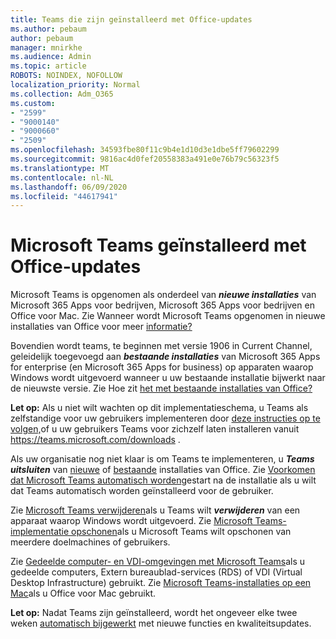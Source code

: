 ```yaml
---
title: Teams die zijn geïnstalleerd met Office-updates
ms.author: pebaum
author: pebaum
manager: mnirkhe
ms.audience: Admin
ms.topic: article
ROBOTS: NOINDEX, NOFOLLOW
localization_priority: Normal
ms.collection: Adm_O365
ms.custom:
- "2599"
- "9000140"
- "9000660"
- "2509"
ms.openlocfilehash: 34593fbe80f11c9b4e1d10d3e1dbe5ff79602299
ms.sourcegitcommit: 9816ac4d0fef20558383a491e0e76b79c56323f5
ms.translationtype: MT
ms.contentlocale: nl-NL
ms.lasthandoff: 06/09/2020
ms.locfileid: "44617941"
---
```

# <a name="microsoft-teams-installed-with-office-updates"></a>Microsoft Teams geïnstalleerd met Office-updates

Microsoft Teams is opgenomen als onderdeel van ***nieuwe installaties*** van Microsoft 365 Apps voor bedrijven, Microsoft 365 Apps voor bedrijven en Office voor Mac. Zie Wanneer wordt Microsoft Teams opgenomen in nieuwe installaties van Office voor meer [informatie?](https://docs.microsoft.com/deployoffice/teams-install#when-will-microsoft-teams-start-being-included-with-new-installations-of-microsoft-365-apps)

Bovendien wordt teams, te beginnen met versie 1906 in Current Channel, geleidelijk toegevoegd aan ***bestaande installaties*** van Microsoft 365 Apps for enterprise (en Microsoft 365 Apps for business) op apparaten waarop Windows wordt uitgevoerd wanneer u uw bestaande installatie bijwerkt naar de nieuwste versie. Zie Hoe zit [het met bestaande installaties van Office?](https://docs.microsoft.com/deployoffice/teams-install#what-about-existing-installations-of-microsoft-365-apps)

**Let op:** Als u niet wilt wachten op dit implementatieschema, u Teams als zelfstandige voor uw gebruikers implementeren door [deze instructies op te volgen,](https://docs.microsoft.com/MicrosoftTeams/msi-deployment)of u uw gebruikers Teams voor zichzelf laten installeren vanuit https://teams.microsoft.com/downloads .

Als uw organisatie nog niet klaar is om Teams te implementeren, u ***Teams uitsluiten*** van [nieuwe](https://docs.microsoft.com/deployoffice/teams-install#how-to-exclude-microsoft-teams-from-new-installations-of-microsoft-365-apps) of [bestaande](https://docs.microsoft.com/deployoffice/teams-install#use-group-policy-to-control-the-installation-of-microsoft-teams) installaties van Office. Zie [Voorkomen dat Microsoft Teams automatisch worden](https://docs.microsoft.com/deployoffice/teams-install#use-group-policy-to-prevent-microsoft-teams-from-starting-automatically-after-installation)gestart na de installatie als u wilt dat Teams automatisch worden geïnstalleerd voor de gebruiker.

Zie [Microsoft Teams verwijderen](https://support.office.com/article/uninstall-microsoft-teams-3b159754-3c26-4952-abe7-57d27f5f4c81)als u Teams wilt ***verwijderen*** van een apparaat waarop Windows wordt uitgevoerd. Zie [Microsoft Teams-implementatie opschonen](https://docs.microsoft.com/microsoftteams/scripts/powershell-script-teams-deployment-clean-up)als u Microsoft Teams wilt opschonen van meerdere doelmachines of gebruikers.

Zie [Gedeelde computer- en VDI-omgevingen met Microsoft Teams](https://docs.microsoft.com/deployoffice/teams-install#shared-computer-and-vdi-environments-with-microsoft-teams)als u gedeelde computers, Extern bureaublad-services (RDS) of VDI (Virtual Desktop Infrastructure) gebruikt. Zie [Microsoft Teams-installaties op een Mac](https://docs.microsoft.com/deployoffice/teams-install#microsoft-teams-installations-on-a-mac)als u Office voor Mac gebruikt.

**Let op:** Nadat Teams zijn geïnstalleerd, wordt het ongeveer elke twee weken [automatisch bijgewerkt](https://docs.microsoft.com/deployoffice/teams-install#feature-and-quality-updates-for-microsoft-teams) met nieuwe functies en kwaliteitsupdates. 